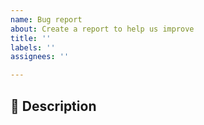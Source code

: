 ```yaml
---
name: Bug report
about: Create a report to help us improve
title: ''
labels: ''
assignees: ''

---
```


:notebook: Description
----